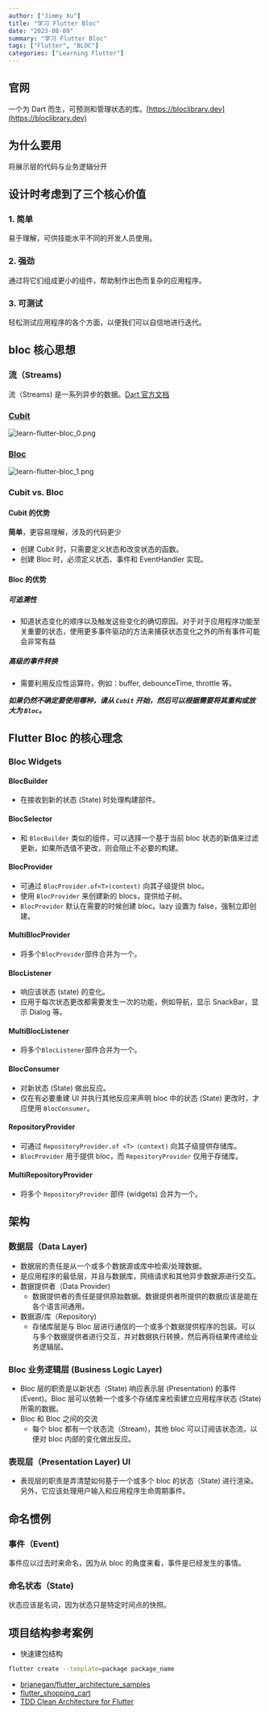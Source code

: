 ```yaml
---
author: ["Jimmy Xu"]
title: "学习 Flutter Bloc"
date: "2023-08-09"
summary: "学习 Flutter Bloc"
tags: ["Flutter", "BLOC"]
categories: ["Learning Flutter"]
---
```


## 官网

一个为 Dart 而生，可预测和管理状态的库。[https://bloclibrary.dev](https://bloclibrary.dev)

## 为什么要用

将展示层的代码与业务逻辑分开

## 设计时考虑到了三个核心价值

### 1. 简单

易于理解，可供技能水平不同的开发人员使用。

### 2. 强劲

通过将它们组成更小的组件，帮助制作出色而复杂的应用程序。

### 3. 可测试

轻松测试应用程序的各个方面，以便我们可以自信地进行迭代。

## bloc 核心思想

### 流（Streams)

流（Streams) 是一系列异步的数据。[Dart 官方文档](https://dart.dev/tutorials/language/streams)

### [Cubit](https://bloclibrary.dev/#/zh-cn/coreconcepts?id=cubit)

![learn-flutter-bloc_0.png](images/learn-flutter-bloc_0.png)

### [Bloc](https://bloclibrary.dev/#/zh-cn/coreconcepts?id=bloc)

![learn-flutter-bloc_1.png](images/learn-flutter-bloc_1.png)

### Cubit vs. Bloc

#### Cubit 的优势

**简单**，更容易理解，涉及的代码更少

- 创建 Cubit 时，只需要定义状态和改变状态的函数。
- 创建 Bloc 时，必须定义状态、事件和 EventHandler 实现。

#### Bloc 的优势

##### 可追溯性

- 知道状态变化的顺序以及触发这些变化的确切原因。对于对于应用程序功能至关重要的状态，使用更多事件驱动的方法来捕获状态变化之外的所有事件可能会非常有益

##### 高级的事件转换

- 需要利用反应性运算符，例如：buffer, debounceTime, throttle 等。

**_如果仍然不确定要使用哪种，请从 `Cubit` 开始，然后可以根据需要将其重构或放大为 `Bloc`。_**

## Flutter Bloc 的核心理念

### Bloc Widgets

#### BlocBuilder

- 在接收到新的状态 (State) 时处理构建部件。

#### BlocSelector

- 和 `BlocBuilder` 类似的组件，可以选择一个基于当前 bloc 状态的新值来过滤更新。如果所选值不更改，则会阻止不必要的构建。

#### BlocProvider

- 可通过 `BlocProvider.of<T>(context)` 向其子级提供 bloc。
- 使用 `BlocProvider` 来创建新的 blocs，提供给子树。
- `BlocProvider` 默认在需要的时候创建 bloc。lazy 设置为 false，强制立即创建。

#### MultiBlocProvider

- 将多个`BlocProvider`部件合并为一个。

#### BlocListener

- 响应该状态 (state) 的变化。
- 应用于每次状态更改都需要发生一次的功能，例如导航，显示 SnackBar，显示 Dialog 等。

#### MultiBlocListener

- 将多个`BlocListener`部件合并为一个。

#### BlocConsumer

- 对新状态 (State) 做出反应。
- 仅在有必要重建 UI 并执行其他反应来声明 bloc 中的状态 (State) 更改时，才应使用 `BlocConsumer`。

#### RepositoryProvider

- 可通过 `RepositoryProvider.of <T>（context)` 向其子级提供存储库。
- `BlocProvider` 用于提供 bloc，而 `RepositoryProvider` 仅用于存储库。

#### MultiRepositoryProvider

- 将多个 `RepositoryProvider` 部件 (widgets) 合并为一个。

## 架构

### 数据层（Data Layer)

- 数据层的责任是从一个或多个数据源或库中检索/处理数据。
- 是应用程序的最低层，并且与数据库，网络请求和其他异步数据源进行交互。
- 数据提供者（Data Provider)
  - 数据提供者的责任是提供原始数据。数据提供者所提供的数据应该是能在各个语言间通用。
- 数据源/库（Repository)
  - 存储库层是与 Bloc 层进行通信的一个或多个数据提供程序的包装。可以与多个数据提供者进行交互，并对数据执行转换，然后再将结果传递给业务逻辑层。

### Bloc 业务逻辑层 (Business Logic Layer)

- Bloc 层的职责是以新状态（State) 响应表示层 (Presentation) 的事件 (Event)。Bloc 层可以依赖一个或多个存储库来检索建立应用程序状态 (State) 所需的数据。
- Bloc 和 Bloc 之间的交流
  - 每个 bloc 都有一个状态流（Stream)，其他 bloc 可以订阅该状态流，以便对 bloc 内部的变化做出反应。

### 表现层（Presentation Layer) UI

- 表现层的职责是弄清楚如何基于一个或多个 bloc 的状态（State) 进行渲染。另外，它应该处理用户输入和应用程序生命周期事件。

## 命名惯例

### 事件（Event)

事件应以过去时来命名，因为从 bloc 的角度来看，事件是已经发生的事情。

### 命名状态（State)

状态应该是名词，因为状态只是特定时间点的快照。

## 项目结构参考案例

- 快速建包结构

```bash
flutter create --template=package package_name
```

- [brianegan/flutter_architecture_samples](https://github.com/brianegan/flutter_architecture_samples/tree/master/bloc_library)
- [flutter_shopping_cart](https://github.com/felangel/bloc/tree/master/examples/flutter_shopping_cart)
- [TDD Clean Architecture for Flutter](https://github.com/ResoCoder/flutter-tdd-clean-architecture-course)
